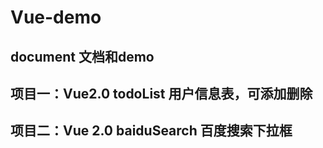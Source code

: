 # Vue-demo

## document 文档和demo

## 项目一：Vue2.0 todoList 用户信息表，可添加删除
## 项目二：Vue 2.0 baiduSearch 百度搜索下拉框